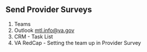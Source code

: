 ## Send Provider Surveys

1. Teams
2. Outlook mtl.info@va.gov
3. CRM - Task List
4. VA RedCap - Setting the team up in Provider Survey
